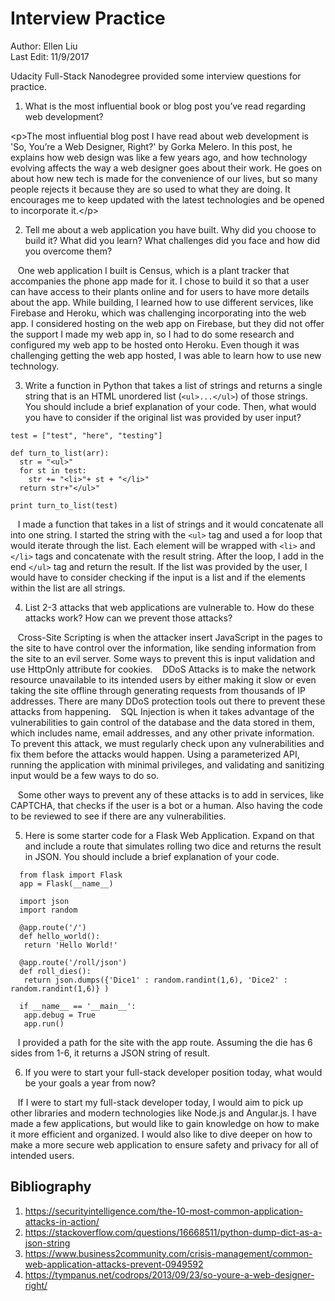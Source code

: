 # Interview Practice
Author: Ellen Liu
<br>Last Edit: 11/9/2017

Udacity Full-Stack Nanodegree provided some interview questions for practice.

1) What is the most influential book or blog post you’ve read regarding web
development?

&lt;p&gt;The most influential blog post I have read about web development is 'So, You’re
a Web Designer, Right?' by Gorka Melero. In this post, he explains how web design
was like a few years ago, and how technology evolving affects the way
a web designer goes about their work. He goes on about how new tech is made for
the convenience of our lives, but so many people rejects it because they
are so used to what they are doing. It encourages me to keep updated with the
latest technologies and be opened to incorporate it.&lt;/p&gt;

2) Tell me about a web application you have built. Why did you choose to build
it? What did you learn? What challenges did you face and how did you overcome
them?

&nbsp;&nbsp; One web application I built is Census, which is a plant tracker that accompanies
the phone app made for it. I chose to build it so that a user can have access to
their plants online and for users to have more details about the app. While building,
I learned how to use different services, like Firebase and Heroku,
which was challenging incorporating into the web app. I considered hosting on
the web app on Firebase, but they did not offer the support I made my web app in,
so I had to do some research and configured my web app to be hosted onto Heroku.
Even though it was challenging getting the web app hosted, I was able to learn
how to use new technology.

3) Write a function in Python that takes a list of strings and returns a single
string that is an HTML unordered list (`<ul>...</ul>`) of those strings. You
should include a brief explanation of your code. Then, what would you have to
consider if the original list was provided by user input?

```
test = ["test", "here", "testing"]

def turn_to_list(arr):
  str = "<ul>"
  for st in test:
    str += "<li>"+ st + "</li>"
  return str+"</ul>"

print turn_to_list(test)
```

&nbsp;&nbsp; I made a function that takes in a list of strings and it would concatenate all
into one string. I started the string with the `<ul>` tag and used a for loop that
would iterate through the list. Each element will be wrapped with `<li>` and `</li>`
tags and concatenate with the result string. After the loop, I add in the end
`</ul>` tag and return the result. If the list was provided by the user, I would
have to consider checking if the input is a list and if the elements within the
list are all strings.


4) List 2-3 attacks that web applications are vulnerable to. How do these
attacks work? How can we prevent those attacks?

&nbsp;&nbsp; Cross-Site Scripting is when the attacker insert JavaScript in the pages to the
site to have control over the information, like sending information from the
site to an evil server. Some ways to prevent this is input validation and use
HttpOnly attribute for cookies.
&nbsp;&nbsp; DDoS Attacks is to make the network resource unavailable to its intended users
by either making it slow or even taking the site offline through generating
requests from thousands of IP addresses. There are many DDoS protection tools
out there to prevent these attacks from happening.
&nbsp;&nbsp; SQL Injection is when it takes advantage of the vulnerabilities to gain control
of the database and the data stored in them, which includes name, email
addresses, and any other private information. To prevent this attack, we must
regularly check upon any vulnerabilities and fix them before the attacks would
happen. Using a parameterized API, running the application with minimal
privileges, and validating and sanitizing input would be a few ways to do so.

&nbsp;&nbsp; Some other ways to prevent any of these attacks is to add in services, like
CAPTCHA, that checks if the user is a bot or a human. Also having the code to
be reviewed to see if there are any vulnerabilities.

5) Here is some starter code for a Flask Web Application. Expand on that and
include a route that simulates rolling two dice and returns the result in JSON.
You should include a brief explanation of your code.

```
  from flask import Flask
  app = Flask(__name__)

  import json
  import random

  @app.route('/')
  def hello_world():
   return 'Hello World!'

  @app.route('/roll/json')
  def roll_dies():
   return json.dumps({'Dice1' : random.randint(1,6), 'Dice2' : random.randint(1,6)} )

  if __name__ == '__main__':
   app.debug = True
   app.run()
```

&nbsp;&nbsp; I provided a path for the site with the app route. Assuming the die has 6 sides
from 1-6, it returns a JSON string of result.


6) If you were to start your full-stack developer position today, what would be
your goals a year from now?

&nbsp;&nbsp; If I were to start my full-stack developer today, I would aim to pick up other
libraries and modern technologies like Node.js and Angular.js. I have made a few
applications, but would like to gain knowledge on how to make it more efficient
and organized. I would also like to dive deeper on how to make a more secure web
application to ensure safety and privacy for all of intended users.

## Bibliography
1) https://securityintelligence.com/the-10-most-common-application-attacks-in-action/
2) https://stackoverflow.com/questions/16668511/python-dump-dict-as-a-json-string
3) https://www.business2community.com/crisis-management/common-web-application-attacks-prevent-0949592
4) https://tympanus.net/codrops/2013/09/23/so-youre-a-web-designer-right/
